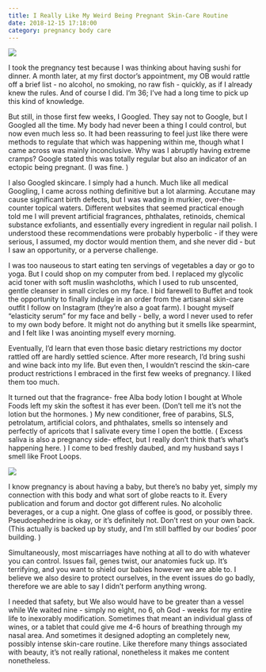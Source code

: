 ```yaml
---
title: I Really Like My Weird Being Pregnant Skin-Care Routine
date: 2018-12-15 17:18:00
category: pregnancy body care
---
```


![](/img/4.jpg)

I took the pregnancy test because I was thinking about having sushi for dinner. A month later, at my first doctor’s appointment, my OB would rattle off a brief list - no alcohol, no smoking, no raw fish - quickly, as if I already knew the rules. And of course I did. I’m 36; I’ve had a long time to pick up this kind of knowledge.

But still, in those first few weeks, I Googled. They say not to Google, but I Googled all the time. My body had never been a thing I could control, but now even much less so. It had been reassuring to feel just like there were methods to regulate that which was happening within me, though what I came across was mainly inconclusive. Why was I abruptly having extreme cramps? Google stated this was totally regular but also an indicator of an ectopic being pregnant. (I was fine. )

<!-- more -->

I also Googled skincare. I simply had a hunch. Much like all medical Googling, I came across nothing definitive but a lot alarming. Accutane may cause significant birth defects, but I was wading in murkier, over-the-counter topical waters. Different websites that seemed practical enough told me I will prevent artificial fragrances, phthalates, retinoids, chemical substance exfoliants, and essentially every ingredient in regular nail polish. I understood these recommendations were probably hyperbolic - if they were serious, I assumed, my doctor would mention them, and she never did - but I saw an opportunity, or a perverse challenge.

I was too nauseous to start eating ten servings of vegetables a day or go to yoga. But I could shop on my computer from bed. I replaced my glycolic acid toner with soft muslin washcloths, which I used to rub unscented, gentle cleanser in small circles on my face. I bid farewell to Buffet and took the opportunity to finally indulge in an order from the artisanal skin-care outfit I follow on Instagram (they’re also a goat farm). I bought myself “elasticity serum” for my face and belly - belly, a word I never used to refer to my own body before. It might not do anything but it smells like spearmint, and I felt like I was anointing myself every morning.

Eventually, I’d learn that even those basic dietary restrictions my doctor rattled off are hardly settled science. After more research, I’d bring sushi and wine back into my life. But even then, I wouldn’t rescind the skin-care product restrictions I embraced in the first few weeks of pregnancy. I liked them too much.

It turned out that the fragrance- free Alba body lotion I bought at Whole Foods left my skin the softest it has ever been. (Don’t tell me it’s not the lotion but the hormones. ) My new conditioner, free of parabins, SLS, petrolatum, artificial colors, and phthalates, smells so intensely and perfectly of apricots that I salivate every time I open the bottle. ( Excess saliva is also a pregnancy side- effect, but I really don’t think that’s what’s happening here. ) I come to bed freshly daubed, and my husband says I smell like Froot Loops.

![](/img/5.jpg)

I know pregnancy is about having a baby, but there’s no baby yet, simply my connection with this body and what sort of globe reacts to it. Every publication and forum and doctor got different rules. No alcoholic beverages, or a cup a night. One glass of coffee is good, or possibly three. Pseudoephedrine is okay, or it’s definitely not. Don’t rest on your own back. (This actually is backed up by study, and I’m still baffled by our bodies’ poor building. )

Simultaneously, most miscarriages have nothing at all to do with whatever you can control. Issues fail, genes twist, our anatomies fuck up. It’s terrifying, and you want to shield our babies however we are able to. I believe we also desire to protect ourselves, in the event issues do go badly, therefore we are able to say I didn’t perform anything wrong.

I needed that safety, but We also would have to be greater than a vessel while We waited nine - simply no eight, no 6, oh God - weeks for my entire life to inexorably modification. Sometimes that meant an individual glass of wines, or a tablet that could give me 4-6 hours of breathing through my nasal area. And sometimes it designed adopting an completely new, possibly intense skin-care routine. Like therefore many things associated with beauty, it’s not really rational, nonetheless it makes me content nonetheless.